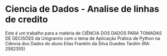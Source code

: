 # Ciencia de Dados - Analise de linhas de credito
   Este é um trabalho para a matéria de CIÊNCIA DOS DADOS PARA TOMADAS DE DECISÕES da Unigranrio com o tema de Aplicação Prática de Python na Ciência dos Dados do aluno Elias Franklin da Silva Guedes Tardim (RA: 2582355)

